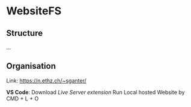 # WebsiteFS
## Structure
...
## Organisation
Link: https://n.ethz.ch/~sganter/

**VS Code**: 
Download *Live Server extension*
Run Local hosted Website by CMD + L + O
